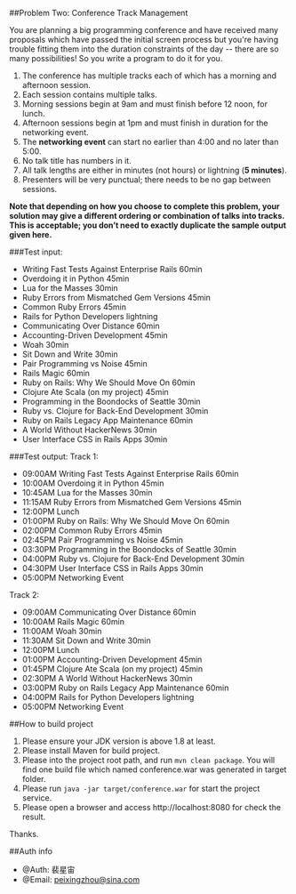 
##Problem Two: Conference Track Management
 
You are planning a big programming conference and have received many proposals which have passed the initial screen process but you're having trouble fitting them into the duration constraints of the day -- there are so many possibilities! So you write a program to do it for you.

1. The conference has multiple tracks each of which has a morning and afternoon session.
2. Each session contains multiple talks.
3. Morning sessions begin at 9am and must finish before 12 noon, for lunch.
4. Afternoon sessions begin at 1pm and must finish in duration for the networking event.
5. The **networking event** can start no earlier than 4:00 and no later than 5:00.
6. No talk title has numbers in it.
7. All talk lengths are either in minutes (not hours) or lightning (**5 minutes**).
8. Presenters will be very punctual; there needs to be no gap between sessions.
 
**Note that depending on how you choose to complete this problem, your solution may give a different ordering or combination of talks into tracks. This is acceptable; you don’t need to exactly duplicate the sample output given here.**
 
###Test input:
* Writing Fast Tests Against Enterprise Rails 60min
* Overdoing it in Python 45min
* Lua for the Masses 30min
* Ruby Errors from Mismatched Gem Versions 45min
* Common Ruby Errors 45min
* Rails for Python Developers lightning
* Communicating Over Distance 60min
* Accounting-Driven Development 45min
* Woah 30min
* Sit Down and Write 30min
* Pair Programming vs Noise 45min
* Rails Magic 60min
* Ruby on Rails: Why We Should Move On 60min
* Clojure Ate Scala (on my project) 45min
* Programming in the Boondocks of Seattle 30min
* Ruby vs. Clojure for Back-End Development 30min
* Ruby on Rails Legacy App Maintenance 60min
* A World Without HackerNews 30min
* User Interface CSS in Rails Apps 30min
 
###Test output: 
 Track 1:
* 09:00AM Writing Fast Tests Against Enterprise Rails 60min
* 10:00AM Overdoing it in Python 45min
* 10:45AM Lua for the Masses 30min
* 11:15AM Ruby Errors from Mismatched Gem Versions 45min
* 12:00PM Lunch
* 01:00PM Ruby on Rails: Why We Should Move On 60min
* 02:00PM Common Ruby Errors 45min
* 02:45PM Pair Programming vs Noise 45min
* 03:30PM Programming in the Boondocks of Seattle 30min
* 04:00PM Ruby vs. Clojure for Back-End Development 30min
* 04:30PM User Interface CSS in Rails Apps 30min
* 05:00PM Networking Event
 
Track 2:
* 09:00AM Communicating Over Distance 60min
* 10:00AM Rails Magic 60min
* 11:00AM Woah 30min
* 11:30AM Sit Down and Write 30min
* 12:00PM Lunch
* 01:00PM Accounting-Driven Development 45min
* 01:45PM Clojure Ate Scala (on my project) 45min
* 02:30PM A World Without HackerNews 30min
* 03:00PM Ruby on Rails Legacy App Maintenance 60min
* 04:00PM Rails for Python Developers lightning
* 05:00PM Networking Event

##How to build project
1. Please ensure your JDK version is above 1.8 at least. 
2. Please install Maven for build project.
3. Please into the project root path, and run ```mvn clean package```. You will find one build file which named conference.war was generated in target folder. 
4. Please run ```java -jar target/conference.war``` for start the project service.
5. Please open a browser and access http://localhost:8080 for check the result.
 
Thanks.   

##Auth info
* @Auth: 裴星宙
* @Email: peixingzhou@sina.com